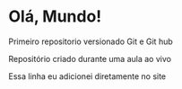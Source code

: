 # Olá, Mundo!
 Primeiro repositorio versionado Git e Git hub

Repositório criado durante uma aula ao vivo

Essa linha eu adicionei diretamente no site
